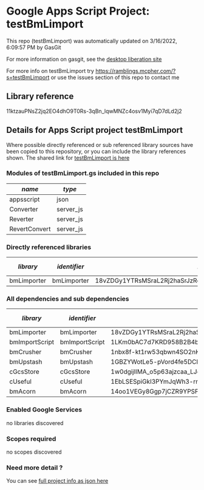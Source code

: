 # Google Apps Script Project: testBmLimport
This repo (testBmLimport) was automatically updated on 3/16/2022, 6:09:57 PM by GasGit

For more information on gasgit, see the [desktop liberation site](https://ramblings.mcpher.com/drive-sdk-and-github/migrategasgit/ "desktop liberation")

For more info on testBmLimport try https://ramblings.mcpher.com/?s=testBmLimport or use the issues section of this repo to contact me
## Library reference
11ktzauPNsZ2jq2EO4dhO9T0Rs-3qBn_lqwMNZc4osv1Myi7qD7dLd2j2


## Details for Apps Script project testBmLimport
Where possible directly referenced or sub referenced library sources have been copied to this repository, or you can include the library references shown. 
The shared link for [testBmLimport is here](https://script.google.com/d/11ktzauPNsZ2jq2EO4dhO9T0Rs-3qBn_lqwMNZc4osv1Myi7qD7dLd2j2/edit?usp=sharing "open in the GAS IDE")

### Modules of testBmLimport.gs included in this repo
*name*|*type*
--- | --- 
appsscript| json
Converter| server_js
Reverter| server_js
RevertConvert| server_js
### Directly referenced libraries
*library*|*identifier*|*key*|*version*|*dev mode*|*source*|
--- | --- | --- | --- | --- | --- 
bmLimporter| bmLimporter|18vZDGy1YTRsMSraL2Rj2haSrJzRegIUv2mCgMwDHFu5uobx6chyXnQV8|6|no|[here](libraries/bmLimporter "library source")
### All dependencies and sub dependencies
*library*|*identifier*|*key*|*version*|*dev mode*|*source*|
--- | --- | --- | --- | --- | --- 
bmLimporter| bmLimporter|18vZDGy1YTRsMSraL2Rj2haSrJzRegIUv2mCgMwDHFu5uobx6chyXnQV8|6|no|[here](libraries/bmLimporter "library source")
bmImportScript| bmImportScript|1LKm0bAC7d7KRD958B2B4bcjJ4o1sCwYZAu95s_vV0zSWy0A37BVGIUJH|6|no|[here](libraries/bmImportScript "library source")
bmCrusher| bmCrusher|1nbx8f-kt1rw53qbwn4SO2nKaw9hLYl5OI3xeBgkBC7bpEdWKIPBDkVG0|22|no|[here](libraries/bmCrusher "library source")
bmUpstash| bmUpstash|1GBZYWotLe5-pVord4fe5DCl6pwGz1BiDjAqA0AE812_qy6XTWmWeZNX-|7|no|[here](libraries/bmUpstash "library source")
cGcsStore| cGcsStore|1w0dgijlIMA_o5p63ajzcaa_LJeUMYnrrSgfOzLKHesKZJqDCzw36qorl|13|no|[here](libraries/cGcsStore "library source")
cUseful| cUseful|1EbLSESpiGkI3PYmJqWh3-rmLkYKAtCNPi1L2YCtMgo2Ut8xMThfJ41Ex|130|no|[here](libraries/cUseful "library source")
bmAcorn| bmAcorn|14oo1VEGy8Ggp7jCZR9YPSFHxU_jj5F0GcM6nsS_CR2YlT6Ej5ACHu1jE|1|no|[here](libraries/bmAcorn "library source")
### Enabled Google Services
no libraries discovered
### Scopes required
no scopes discovered
### Need more detail ?
You can see [full project info as json here](info.json)
